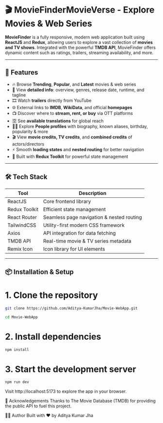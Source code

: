 # 🎬 MovieFinderMovieVerse - Explore Movies & Web Series

**MovieFinder** is a fully responsive, modern web application built using **ReactJS** and **Redux**, allowing users to explore a vast collection of **movies and TV shows**. Integrated with the powerful **TMDB API**, MovieFinder offers dynamic content such as ratings, trailers, streaming availability, and more.

---

## 🌟 Features

- 🔥 Browse **Trending**, **Popular**, and **Latest** movies & web series  
- 📖 View **detailed info**: overview, genres, release date, runtime, and tagline  
- 🎞️ Watch **trailers** directly from YouTube  
- 🌐 External links to **IMDB**, **WikiData**, and official **homepages**  
- 📺 Discover where to **stream, rent, or buy** via OTT platforms  
- 🈳 See **available translations** for global reach  
- 🙋‍♂️ Explore **People profiles** with biography, known aliases, birthday, popularity & more  
- 🎬 View **movie credits, TV credits**, and **combined credits** of actors/directors
- ⚡ Smooth **loading states** and **nested routing** for better navigation  
- 🧠 Built with **Redux Toolkit** for powerful state management  

---

## 🛠️ Tech Stack

| Tool          | Description                                 |
|---------------|---------------------------------------------|
| ReactJS       | Core frontend library                       |
| Redux Toolkit | Efficient state management                  |
| React Router  | Seamless page navigation & nested routing   |
| TailwindCSS   | Utility-first modern CSS framework          |
| Axios         | API integration for data fetching           |
| TMDB API      | Real-time movie & TV series metadata        |
| Remix Icon    | Icon library for UI elements                |

---

## 📦 Installation & Setup


# 1. Clone the repository
```bash
git clone https://github.com/Aditya-KumarJha/Movie-WebApp.git
```
```bash
cd Movie-WebApp
```

# 2. Install dependencies
```bash
npm install
```

# 3. Start the development server
```bash
npm run dev
```

Visit http://localhost:5173 to explore the app in your browser.

🙌 Acknowledgements
Thanks to The Movie Database (TMDB) for providing the public API to fuel this project.

👨‍💻 Author
Built with ❤️ by Aditya Kumar Jha
